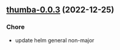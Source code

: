 

## [thumba-0.0.3](https://github.com/truecharts/charts/compare/thumba-0.0.2...thumba-0.0.3) (2022-12-25)

### Chore

- update helm general non-major
  
  